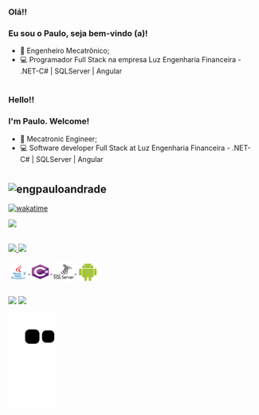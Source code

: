 ### Olá!! 

### Eu sou o Paulo, seja bem-vindo (a)!


- :construction_worker: Engenheiro Mecatrônico;
- :computer: Programador Full Stack na empresa Luz Engenharia Financeira - .NET-C# | SQLServer | Angular

#
### Hello!! 

### I'm Paulo. Welcome!


- :construction_worker: Mecatronic Engineer;
- :computer: Software developer Full Stack at Luz Engenharia Financeira - .NET-C# | SQLServer | Angular


#
   ## <img src="https://komarev.com/ghpvc/?username=engpauloandrade&color=green" alt="engpauloandrade" />
   [![wakatime](https://wakatime.com/badge/user/75e04c6a-674e-452a-8d7d-4fc5400a2034.svg)](https://wakatime.com/@75e04c6a-674e-452a-8d7d-4fc5400a2034)
   <p align="left"> <img src="https://github-readme-stats.vercel.app/api/wakatime?username=deandradeph&theme=dracula&layout=compact" />


##

<div>
  <a href="https://github.com/engpauloandrade">
  <img height="180em" src="https://github-readme-stats.vercel.app/api?username=engpauloandrade&show_icons=true&theme=dracula&include_all_commits=true&count_private=true"/>
  <img height="180em" src="https://github-readme-stats.vercel.app/api/top-langs/?username=engpauloandrade&layout=compact&langs_count=7&theme=dracula"/>
</div>
  
  <div style="display: inline_block"><br>
  <img align="center" alt="Paulo-Java" height="30" width="40" src="https://github.com/devicons/devicon/blob/master/icons/java/java-original.svg">

  <img align="center" alt="Paulo-csharp" height="30" width="40" src="https://github.com/devicons/devicon/blob/master/icons/csharp/csharp-original.svg">
     
  <img align="center" alt="Paulo-sqlserver" height="40" width="45" src="https://github.com/devicons/devicon/blob/master/icons/microsoftsqlserver/microsoftsqlserver-plain-wordmark.svg">
     
  <img align="center" alt="Paulo-android" height="40" width="45" src="https://github.com/devicons/devicon/blob/master/icons/android/android-original.svg">
     
     
     
</div>
  
  ##
  
  </div>
  <a href="https://www.linkedin.com/in/paulo-andrade-7b8917b3/" target="_blank"><img src="https://img.shields.io/badge/-LinkedIn-%230077B5?style=for-the-badge&logo=linkedin&logoColor=white" target="_blank"></a> 
  <a href = "mailto:deandradeph@gmail.com"><img src="https://img.shields.io/badge/-Gmail-%23333?style=for-the-badge&logo=gmail&logoColor=white" target="_blank"></a>
 
 
  ![Snake animation](https://github.com/rafaballerini/rafaballerini/blob/output/github-contribution-grid-snake.svg)
 

